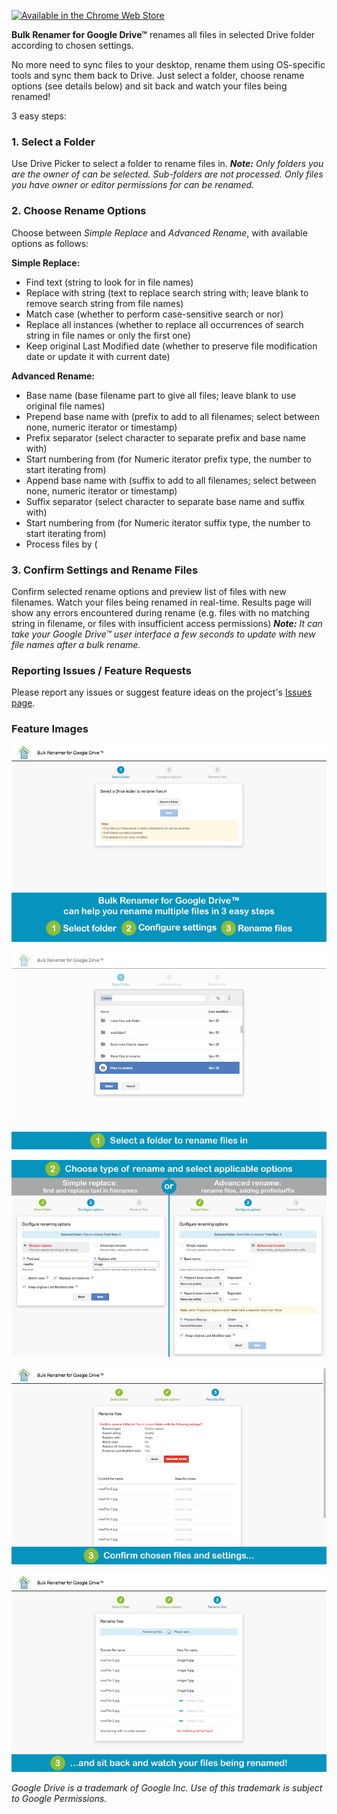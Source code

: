 [![Available in the Chrome Web Store](https://developer.chrome.com/webstore/images/ChromeWebStore_BadgeWBorder_v2_206x58.png)](https://chrome.google.com/webstore/detail/bulk-renamer-for-google-d/peboiggabkeljjdnbelmhbpnmonomngo)

**Bulk Renamer for Google Drive™** renames all files in selected Drive folder according to chosen settings. 

No more need to sync files to your desktop, rename them using OS-specific tools and sync them back to Drive. Just select a folder, choose rename options (see details below) and sit back and watch your files being renamed!

3 easy steps:

### 1. Select a Folder
Use Drive Picker to select a folder to rename files in. 
_**Note:** Only folders you are the owner of can be selected. Sub-folders are not processed. Only files you have owner or editor permissions for can be renamed._

### 2. Choose Rename Options
Choose between _Simple Replace_ and _Advanced Rename_, with available options as follows:

**Simple Replace:**
- Find text (string to look for in file names)
- Replace with string (text to replace search string with; leave blank to remove search string from file names)
- Match case (whether to perform case-sensitive search or nor)
- Replace all instances (whether to replace all occurrences of search string in file names or only the first one)
- Keep original Last Modified date (whether to preserve file modification date or update it with current date)

**Advanced Rename:**
- Base name (base filename part to give all files; leave blank to use original file names)
- Prepend base name with (prefix to add to all filenames; select between none, numeric iterator or timestamp)
- Prefix separator (select character to separate prefix and base name with)
- Start numbering from (for Numeric iterator prefix type, the number to start iterating from)
- Append base name with (suffix to add to all filenames; select between none, numeric iterator or timestamp)
- Suffix separator (select character to separate base name and suffix with)
- Start numbering from (for Numeric iterator suffix type, the number to start iterating from)
- Process files by (

### 3. Confirm Settings and Rename Files
Confirm selected rename options and preview list of files with new filenames. Watch your files being renamed in real-time. Results page will show any errors encountered during rename (e.g. files with no matching string in filename, or files with insufficient access permissions)
_**Note:** It can take your Google Drive™ user interface a few seconds to update with new file names after a bulk rename._


### Reporting Issues / Feature Requests

Please report any issues or suggest feature ideas on the project's [Issues page](https://github.com/azadisaryev/BulkRenamerForGoogleDrive/issues).

### Feature Images

![Bulk Renamer for Google Drive™ can help you rename multiple files in a Drive forlder in 3 easy steps](static/bulkrenamer_01.png)

![Step 1: Select a folder to rename files in](static/bulkrenamer_02.png)

![Step 2: Choose type or rename and select applicable options](static/bulkrenamer_03.png)

![Step 3: Confirm chosen files and settings...](static/bulkrenamer_04.png)

![Step 3: ...and sit back and watch your files being renamed](static/bulkrenamer_05.png)



_Google Drive is a trademark of Google Inc. Use of this trademark is subject to Google Permissions._
